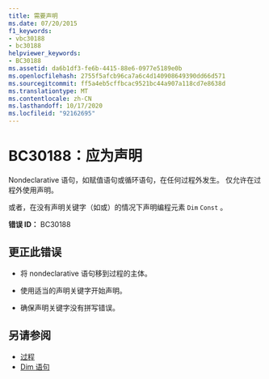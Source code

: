 ```yaml
---
title: 需要声明
ms.date: 07/20/2015
f1_keywords:
- vbc30188
- bc30188
helpviewer_keywords:
- BC30188
ms.assetid: da6b1df3-fe6b-4415-88e6-0977e5189e0b
ms.openlocfilehash: 2755f5afcb96ca7a6c4d140908649390dd66d571
ms.sourcegitcommit: ff5a4eb5cffbcac9521bc44a907a118cd7e8638d
ms.translationtype: MT
ms.contentlocale: zh-CN
ms.lasthandoff: 10/17/2020
ms.locfileid: "92162695"
---
```

# <a name="bc30188-declaration-expected"></a>BC30188：应为声明

Nondeclarative 语句，如赋值语句或循环语句，在任何过程外发生。 仅允许在过程外使用声明。

 或者，在没有声明关键字（如或）的情况下声明编程元素 `Dim` `Const` 。

 **错误 ID：** BC30188

## <a name="to-correct-this-error"></a>更正此错误

- 将 nondeclarative 语句移到过程的主体。

- 使用适当的声明关键字开始声明。

- 确保声明关键字没有拼写错误。

## <a name="see-also"></a>另请参阅

- [过程](../../programming-guide/language-features/procedures/index.md)
- [Dim 语句](../statements/dim-statement.md)

